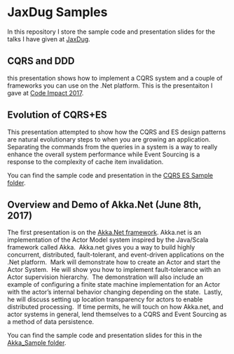 # JaxDug Samples
In this repository I store the sample code and presentation slides for the talks I have given at 
[JaxDug](https://www.meetup.com/Jaxdug/).

## CQRS and DDD
this presentation shows how to implement a CQRS system and a couple of frameworks you can use on the .Net platform.  This is the presentaiton I gave at [Code Impact 2017](http://www.codeimpact.org).

## Evolution of CQRS+ES
This presentation attempted to show how the CQRS and ES design patterns are natural evolutionary steps to 
when you are growing an application.  Separating the commands from the queries in a system is a way to really
enhance the overall system performance while Event Sourcing is a response to the complexity of cache item
invalidation.

You can find the sample code and presentation in the 
[CQRS ES Sample folder](https://github.com/MarkEwer/JaxDugSamples/tree/master/CQRS_ES_Sample).

## Overview and Demo of Akka.Net (June 8th, 2017)

The first presentation is on the [Akka.Net framework](http://getakka.net/).  Akka.net is an implementation of 
the Actor Model system inspired by the Java/Scala framework called Akka.  Akka.net gives you a way to build 
highly concurrent, distributed, fault-tolerant, and event-driven applications on the .Net platform.  Mark 
will demonstrate how to create an Actor and start the Actor System.  He will show you how to implement 
fault-tolerance with an Actor supervision hierarchy.  The demonstration will also include an example of 
configuring a finite state machine implementation for an Actor with the actor’s internal behavior changing 
depending on the state.  Lastly, he will discuss setting up location transparency for actors to enable 
distributed processing.  If time permits, he will touch on how Akka.net, and actor systems in general, lend 
themselves to a CQRS and Event Sourcing as a method of data persistence.

You can find the sample code and presentation slides for this in the 
[Akka_Sample folder](https://github.com/MarkEwer/JaxDugSamples/tree/master/Akka_Sample).

